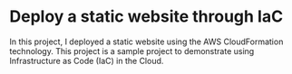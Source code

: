 # Deploy a static website through IaC

In this project, I deployed a static website using the AWS CloudFormation technology. This project is a sample project to demonstrate using Infrastructure as Code (IaC) in the Cloud.
